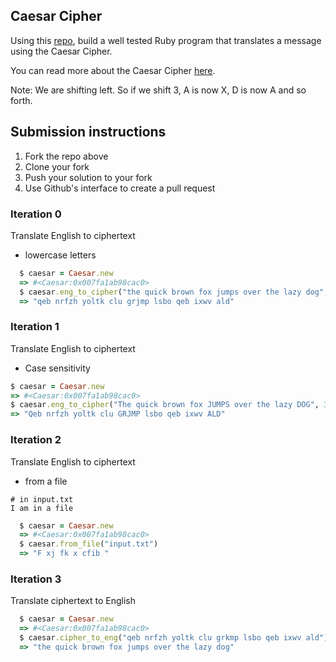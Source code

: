 ## Caesar Cipher
Using this [repo](https://github.com/turingschool-examples/caesar_cipher), build a well tested Ruby program that translates a message using the Caesar Cipher. 

You can read more about the Caesar Cipher [here](https://en.wikipedia.org/wiki/Caesar_cipher). 

Note: We are shifting left. So if we shift 3, A is now X, D is now A and so forth.


## Submission instructions

1. Fork the repo above
2. Clone your fork
3. Push your solution to your fork
4. Use Github's interface to create a pull request

### Iteration 0 
Translate English to ciphertext
* lowercase letters

```ruby 
  $ caesar = Caesar.new 
  => #<Caesar:0x007fa1ab98cac0>
  $ caesar.eng_to_cipher("the quick brown fox jumps over the lazy dog", 3) 
  => "qeb nrfzh yoltk clu grjmp lsbo qeb ixwv ald"
```
### Iteration 1
Translate English to ciphertext
* Case sensitivity

```ruby
$ caesar = Caesar.new
=> #<Caesar:0x007fa1ab98cac0>
$ caesar.eng_to_cipher("The quick brown fox JUMPS over the lazy DOG", 3) 
=> "Qeb nrfzh yoltk clu GRJMP lsbo qeb ixwv ALD"
```


### Iteration 2  
Translate English to ciphertext
* from a file  

```
# in input.txt
I am in a file
```

```ruby 
  $ caesar = Caesar.new 
  => #<Caesar:0x007fa1ab98cac0>
  $ caesar.from_file("input.txt")
  => "F xj fk x cfib "
```

### Iteration 3 
Translate ciphertext to English

```ruby 
  $ caesar = Caesar.new 
  => #<Caesar:0x007fa1ab98cac0>
  $ caesar.cipher_to_eng("qeb nrfzh yoltk clu grkmp lsbo qeb ixwv ald") 
  => "the quick brown fox jumps over the lazy dog"
```
